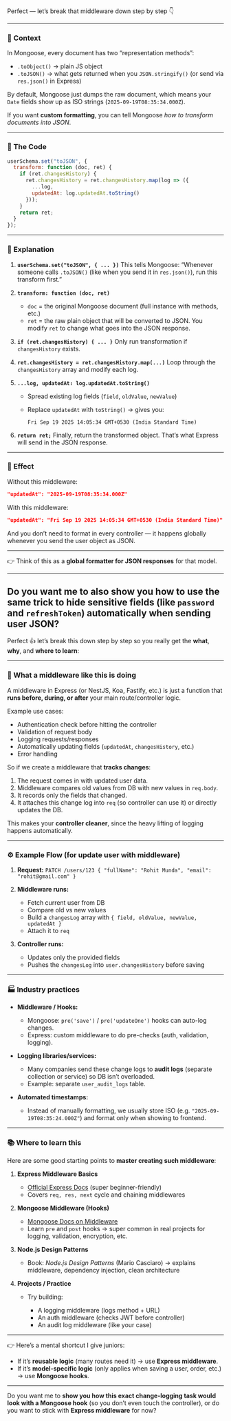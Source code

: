 Perfect — let’s break that middleware down step by step 👇

---

### 🔹 Context

In Mongoose, every document has two “representation methods”:

* `.toObject()` → plain JS object
* `.toJSON()` → what gets returned when you `JSON.stringify()` (or send via `res.json()` in Express)

By default, Mongoose just dumps the raw document, which means your `Date` fields show up as ISO strings (`2025-09-19T08:35:34.000Z`).

If you want **custom formatting**, you can tell Mongoose *how to transform documents into JSON*.

---

### 🔹 The Code

```js
userSchema.set("toJSON", {
  transform: function (doc, ret) {
    if (ret.changesHistory) {
      ret.changesHistory = ret.changesHistory.map(log => ({
        ...log,
        updatedAt: log.updatedAt.toString()
      }));
    }
    return ret;
  }
});
```

---

### 🔹 Explanation

1. **`userSchema.set("toJSON", { ... })`**
   This tells Mongoose: “Whenever someone calls `.toJSON()` (like when you send it in `res.json()`), run this transform first.”

2. **`transform: function (doc, ret)`**

   * `doc` = the original Mongoose document (full instance with methods, etc.)
   * `ret` = the raw plain object that will be converted to JSON.
     You modify `ret` to change what goes into the JSON response.

3. **`if (ret.changesHistory) { ... }`**
   Only run transformation if `changesHistory` exists.

4. **`ret.changesHistory = ret.changesHistory.map(...)`**
   Loop through the `changesHistory` array and modify each log.

5. **`...log, updatedAt: log.updatedAt.toString()`**

   * Spread existing log fields (`field`, `oldValue`, `newValue`)
   * Replace `updatedAt` with `toString()` → gives you:

     ```
     Fri Sep 19 2025 14:05:34 GMT+0530 (India Standard Time)
     ```

6. **`return ret;`**
   Finally, return the transformed object. That’s what Express will send in the JSON response.

---

### 🔹 Effect

Without this middleware:

```json
"updatedAt": "2025-09-19T08:35:34.000Z"
```

With this middleware:

```json
"updatedAt": "Fri Sep 19 2025 14:05:34 GMT+0530 (India Standard Time)"
```

And you don’t need to format in every controller — it happens globally whenever you send the user object as JSON.

---

👉 Think of this as a **global formatter for JSON responses** for that model.

---

Do you want me to also show you how to use the same trick to **hide sensitive fields** (like `password` and `refreshToken`) automatically when sending user JSON?
----------------------------------------------------------------------------------------
Perfect 👍 let’s break this down step by step so you really get the **what**, **why**, and **where to learn**:

---

### 🔎 What a middleware like this is doing

A middleware in Express (or NestJS, Koa, Fastify, etc.) is just a function that **runs before, during, or after** your main route/controller logic.

Example use cases:

* Authentication check before hitting the controller
* Validation of request body
* Logging requests/responses
* Automatically updating fields (`updatedAt`, `changesHistory`, etc.)
* Error handling

So if we create a middleware that **tracks changes**:

1. The request comes in with updated user data.
2. Middleware compares old values from DB with new values in `req.body`.
3. It records only the fields that changed.
4. It attaches this change log into `req` (so controller can use it) or directly updates the DB.

This makes your **controller cleaner**, since the heavy lifting of logging happens automatically.

---

### ⚙️ Example Flow (for update user with middleware)

1. **Request:**
   `PATCH /users/123 { "fullName": "Rohit Munda", "email": "rohit@gmail.com" }`

2. **Middleware runs:**

   * Fetch current user from DB
   * Compare old vs new values
   * Build a `changesLog` array with `{ field, oldValue, newValue, updatedAt }`
   * Attach it to `req`

3. **Controller runs:**

   * Updates only the provided fields
   * Pushes the `changesLog` into `user.changesHistory` before saving

---

### 🏭 Industry practices

* **Middleware / Hooks:**

  * Mongoose: `pre('save')` / `pre('updateOne')` hooks can auto-log changes.
  * Express: custom middleware to do pre-checks (auth, validation, logging).

* **Logging libraries/services:**

  * Many companies send these change logs to **audit logs** (separate collection or service) so DB isn’t overloaded.
  * Example: separate `user_audit_logs` table.

* **Automated timestamps:**

  * Instead of manually formatting, we usually store ISO (e.g. `"2025-09-19T08:35:24.000Z"`) and format only when showing to frontend.

---

### 📚 Where to learn this

Here are some good starting points to **master creating such middleware**:

1. **Express Middleware Basics**

   * [Official Express Docs](https://expressjs.com/en/guide/writing-middleware.html) (super beginner-friendly)
   * Covers `req, res, next` cycle and chaining middlewares

2. **Mongoose Middleware (Hooks)**

   * [Mongoose Docs on Middleware](https://mongoosejs.com/docs/middleware.html)
   * Learn `pre` and `post` hooks → super common in real projects for logging, validation, encryption, etc.

3. **Node.js Design Patterns**

   * Book: *Node.js Design Patterns* (Mario Casciaro) → explains middleware, dependency injection, clean architecture

4. **Projects / Practice**

   * Try building:

     * A logging middleware (logs method + URL)
     * An auth middleware (checks JWT before controller)
     * An audit log middleware (like your case)

---

👉 Here’s a mental shortcut I give juniors:

* If it’s **reusable logic** (many routes need it) → use **Express middleware**.
* If it’s **model-specific logic** (only applies when saving a user, order, etc.) → use **Mongoose hooks**.

---

Do you want me to **show you how this exact change-logging task would look with a Mongoose hook** (so you don’t even touch the controller), or do you want to stick with **Express middleware** for now?
